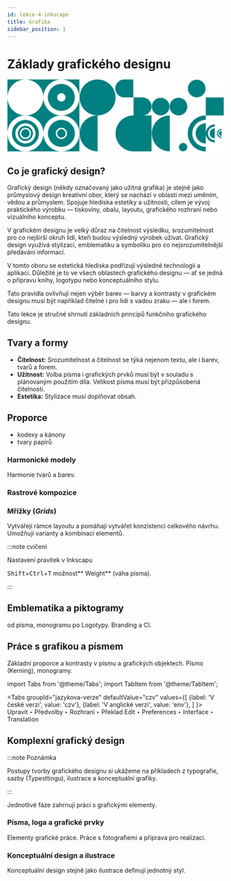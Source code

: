 ```yaml
---
id: lekce-4-inkscape
title: Grafika
sidebar_position: 1
---
```


# Základy grafického designu

![image](./images/header-graphicdesign.svg)

## Co je grafický design?
Grafický design (někdy označovaný jako užitná grafika) je stejně jako průmyslový design kreativní obor, který se nachází v oblasti mezi uměním, vědou a průmyslem. Spojuje hlediska estetiky a užitnosti, cílem je vývoj praktického výrobku — tiskoviny, obalu, layoutu, grafického rozhraní nebo vizuálního konceptu.

V grafickém designu je velký důraz na čitelnost výsledku, srozumitelnost pro co nejširší okruh lidí, kteří budou výsledný výrobek užívat. Grafický design využívá stylizaci, emblematiku a symboliku pro co nejsrozumitelnější předávání informací.

V tomto oboru se estetická hlediska podřizují výsledné technologii a aplikaci. Důležité je to ve všech oblastech grafického designu — ať se jedná o přípravu knihy, logotypu nebo konceptuálního stylu.

Tato pravidla ovlivňují nejen výběr barev — barvy a kontrasty v grafickém designu musí být například čitelné i pro lidi s vadou zraku — ale i forem.

Tato lekce je stručné shrnutí základních principů funkčního grafického designu.  

## Tvary a formy
- **Čitelnost:**
Srozumitelnost a čitelnost se týká nejenom textu, ale i barev, tvarů a forem.
- **Užitnost:**
Volba písma i grafických prvků musí být v souladu s plánovaným použitím díla. Velikost písma musí být přizpůsobená čitelnosti.
- **Estetika:**
Stylizace musí doplňovat obsah.

## Proporce

- kodexy a kánony
- tvary papírů

### Harmonické modely

Harmonie tvarů a barev.

### Rastrové kompozice


### Mřížky (*Grids*)
Vytvářejí rámce layoutu a pomáhají vytvářet konzistenci celkového návrhu. Umožňují varianty a kombinaci elementů.

:::note cvičení

Nastavení pravítek v Inkscapu

<kbd>Shift</kbd>+<kbd>Ctrl</kbd>+<kbd>T</kbd> možnost** Weight** (váha písma).

:::



## Emblematika a piktogramy
od písma, monogramu po Logotypy. Branding a CI.

## Práce s grafikou a písmem
Základní proporce a kontrasty v písmu a grafických objektech. Písmo (Kerning), monogramy.

import Tabs from '@theme/Tabs';
import TabItem from '@theme/TabItem';

<Tabs
  groupId="jazykova-verze"
  defaultValue="czv"
  values={[
    {label: 'V české verzi', value: 'czv'},
    {label: 'V anglické verzi', value: 'env'},
  ]
}>
<TabItem value="czv">Upravit ‣ Předvolby ‣ Rozhraní ‣ Překlad</TabItem>
<TabItem value="env">Edit ‣ Preferences ‣ Interface ‣ Translation</TabItem>
</Tabs>

## Komplexní grafický design

:::note Poznámka

 Postupy tvorby grafického designu si ukážeme na příkladech z typografie, sazby (Typesttingu), ilustrace a konceptuální grafiky.

:::

Jednotlivé fáze zahrnují práci s grafickými elementy.

### Písma, loga a grafické prvky
Elementy grafické práce. Práce s fotografiemi a příprava pro realizaci.
### Konceptuální design a ilustrace
Konceptuální design stejně jako ilustrace definují jednotný styl.
